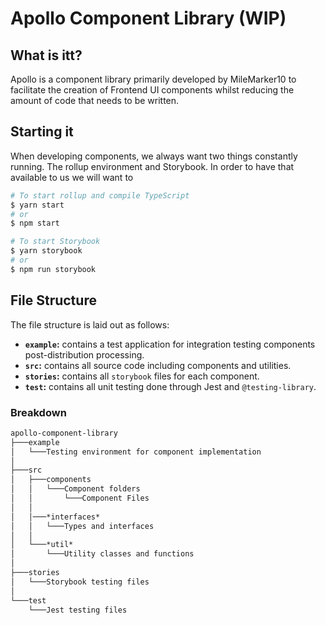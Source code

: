 # Apollo Component Library (WIP)

## What is itt?
Apollo is a component library primarily developed by MileMarker10 to facilitate the creation of Frontend UI components whilst reducing the amount of code that needs to be written.

## Starting it
When developing components, we always want two things constantly running. The rollup environment and Storybook. In order to have that available to us we will want to

```bash
# To start rollup and compile TypeScript
$ yarn start
# or
$ npm start

# To start Storybook
$ yarn storybook
# or
$ npm run storybook
```

## File Structure
The file structure is laid out as follows:
- **`example`:** contains a test application for integration testing components post-distribution processing.
- **`src`:** contains all source code including components and utilities.
- **`stories`:** contains all `storybook` files for each component.
- **`test`:** contains all unit testing done through Jest and `@testing-library`.

### Breakdown

```Markdown
apollo-component-library
├───example
│   └───Testing environment for component implementation
│
├───src
│   ├───components
│   │   └───Component folders
│   │       └───Component Files
│   │
│   │───*interfaces*
│   │   └───Types and interfaces
│   │
│   └───*util*
│       └───Utility classes and functions
│
├───stories
│   └───Storybook testing files
│
└───test
    └───Jest testing files
```
